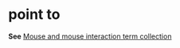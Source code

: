 # point to

**See** [Mouse and mouse interaction term collection](~/a-z-word-list-term-collections/term-collections/mouse-mouse-interaction-terms.md)
